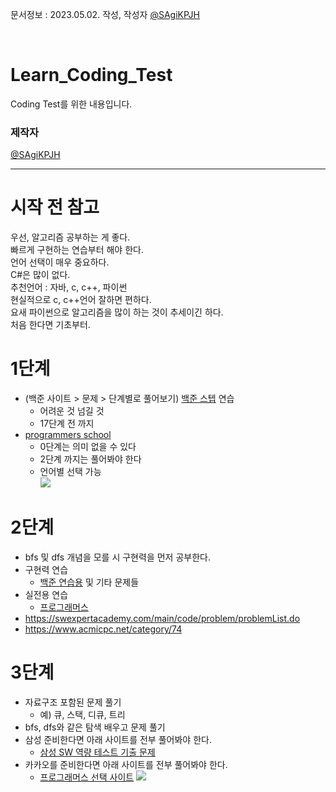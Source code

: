 문서정보 : 2023.05.02. 작성, 작성자 [@SAgiKPJH](https://github.com/SAgiKPJH)

<br>

# Learn_Coding_Test
Coding Test를 위한 내용입니다.

### 제작자
[@SAgiKPJH](https://github.com/SAgiKPJH)

---

# 시작 전 참고

우선, 알고리즘 공부하는 게 좋다.  
빠르게 구현하는 연습부터 해야 한다.  
언어 선택이 매우 중요하다.  
C#은 많이 없다.  
추천언어 : 자바, c, c++, 파이썬  
현실적으로 c, c++언어 잘하면 편하다.  
요새 파이썬으로 알고리즘을 많이 하는 것이 추세이긴 하다.  
처음 한다면 기초부터.  


# 1단계

- (백준 사이트 > 문제 > 단계별로 풀어보기) [백준 스텝](https://www.acmicpc.net/) 연습
  - 어려운 것 넘길 것
  - 17단계 전 까지
- [programmers school](https://school.programmers.co.kr/learn/challenges?order=recent&page=1)
  - 0단계는 의미 없을 수 있다
  - 2단계 까지는 풀어봐야 한다
  - 언어별 선택 가능  
    <img src="https://user-images.githubusercontent.com/66783849/238279157-21711b84-0a71-40e1-b2f8-2a90af281f6b.png"/>



# 2단계

- bfs 및 dfs 개념을 모를 시 구현력을 먼저 공부한다.
- 구현력 연습
  - [백준 연습용](https://www.acmicpc.net/problem/tags) 및 기타 문제들
- 실전용 연습
  - [프로그래머스](https://school.programmers.co.kr/learn/challenges?order=recent&languages=cpp)
- https://swexpertacademy.com/main/code/problem/problemList.do
- https://www.acmicpc.net/category/74 


# 3단계

- 자료구조 포함된 문제 풀기
  - 예) 큐, 스택, 디큐, 트리
- bfs, dfs와 같은 탐색 배우고 문제 풀기
- 삼성 준비한다면 아래 사이트를 전부 풀어봐야 한다.
  - [삼성 SW 역량 테스트 기출 문제](https://www.acmicpc.net/workbook/view/1152)
- 카카오를 준비한다면 아래 사이트를 전부 풀어봐야 한다.
  - [프로그래머스 선택 사이트](https://school.programmers.co.kr/learn/challenges?order=recent&languages=cpp)
    <img src="https://user-images.githubusercontent.com/66783849/235521685-688e5e42-d355-4104-84c5-0a94e58f5fc4.png"/>
